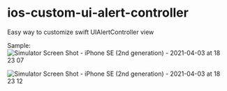 
# ios-custom-ui-alert-controller
Easy way to customize swift UIAlertController view

Sample:
![Simulator Screen Shot - iPhone SE (2nd generation) - 2021-04-03 at 18 23 07](https://user-images.githubusercontent.com/5147169/113492192-363a2c80-94ac-11eb-8455-d05db4314bac.png)

![Simulator Screen Shot - iPhone SE (2nd generation) - 2021-04-03 at 18 23 12](https://user-images.githubusercontent.com/5147169/113492204-4225ee80-94ac-11eb-9183-e5f3fca50558.png)

